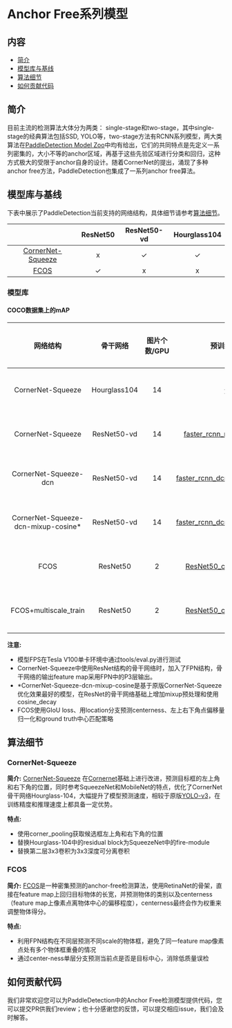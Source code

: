 # Anchor Free系列模型

## 内容
- [简介](#简介)
- [模型库与基线](#模型库与基线)
- [算法细节](#算法细节)
- [如何贡献代码](#如何贡献代码)

## 简介
目前主流的检测算法大体分为两类： single-stage和two-stage，其中single-stage的经典算法包括SSD, YOLO等，two-stage方法有RCNN系列模型，两大类算法在[PaddleDetection Model Zoo](../MODEL_ZOO.md)中均有给出，它们的共同特点是先定义一系列密集的，大小不等的anchor区域，再基于这些先验区域进行分类和回归，这种方式极大的受限于anchor自身的设计。随着CornerNet的提出，涌现了多种anchor free方法，PaddleDetection也集成了一系列anchor free算法。

## 模型库与基线
下表中展示了PaddleDetection当前支持的网络结构，具体细节请参考[算法细节](#算法细节)。

|                          | ResNet50  | ResNet50-vd | Hourglass104 |
|:------------------------:|:--------:|:--------------------------:|:------------------------:|
| [CornerNet-Squeeze](#CornerNet-Squeeze)  | x        |                          ✓ | ✓                        |
| [FCOS](#FCOS)  | ✓        |                          x | x                        |


### 模型库

#### COCO数据集上的mAP

| 网络结构 | 骨干网络 | 图片个数/GPU | 预训练模型 | mAP | FPS  | 模型下载 |
|:------------:|:--------:|:----:|:-------:|:-------:|:---------:|:----------:|
| CornerNet-Squeeze    | Hourglass104 | 14  |    无    | 34.5  | 35.5 | [下载链接](https://paddlemodels.bj.bcebos.com/object_detection/cornernet_squeeze_hg104.tar)  |
| CornerNet-Squeeze    | ResNet50-vd    | 14  |    [faster\_rcnn\_r50\_vd\_fpn\_2x](https://paddlemodels.bj.bcebos.com/object_detection/faster_rcnn_r50_vd_fpn_2x.tar)    | 32.7     | 42.45      | [下载链接](https://paddlemodels.bj.bcebos.com/object_detection/cornernet_squeeze_r50_vd_fpn.tar) |
| CornerNet-Squeeze-dcn    | ResNet50-vd    | 14  |    [faster\_rcnn\_dcn\_r50\_vd\_fpn\_2x](https://paddlemodels.bj.bcebos.com/object_detection/faster_rcnn_dcn_r50_vd_fpn_2x.tar)    | 34.9    | 40.05      | [下载链接](https://paddlemodels.bj.bcebos.com/object_detection/cornernet_squeeze_dcn_r50_vd_fpn.tar) |
| CornerNet-Squeeze-dcn-mixup-cosine*    | ResNet50-vd    | 14  |    [faster\_rcnn\_dcn\_r50\_vd\_fpn\_2x](https://paddlemodels.bj.bcebos.com/object_detection/faster_rcnn_dcn_r50_vd_fpn_2x.tar)    | 38.2    | 40.05      | [下载链接](https://paddlemodels.bj.bcebos.com/object_detection/cornernet_squeeze_dcn_r50_vd_fpn_mixup_cosine.params) |
| FCOS    | ResNet50    | 2  |    [ResNet50\_cos\_pretrained](https://paddle-imagenet-models-name.bj.bcebos.com/ResNet50_cos_pretrained.tar)    | 39.8 | -      | [下载链接](https://paddlemodels.bj.bcebos.com/object_detection/fcos_r50_fpn_1x.pdparams) |
| FCOS+multiscale_train    | ResNet50    | 2  |    [ResNet50\_cos\_pretrained](https://paddle-imagenet-models-name.bj.bcebos.com/ResNet50_cos_pretrained.tar)    | 42.0 | -      | [下载链接](https://paddlemodels.bj.bcebos.com/object_detection/fcos_r50_fpn_multiscale_2x.pdparams) |

**注意:**

- 模型FPS在Tesla V100单卡环境中通过tools/eval.py进行测试
- CornerNet-Squeeze中使用ResNet结构的骨干网络时，加入了FPN结构，骨干网络的输出feature map采用FPN中的P3层输出。
- \*CornerNet-Squeeze-dcn-mixup-cosine是基于原版CornerNet-Squeeze优化效果最好的模型，在ResNet的骨干网络基础上增加mixup预处理和使用cosine_decay
- FCOS使用GIoU loss、用location分支预测centerness、左上右下角点偏移量归一化和ground truth中心匹配策略

## 算法细节

### CornerNet-Squeeze

**简介:** [CornerNet-Squeeze](https://arxiv.org/abs/1904.08900) 在[Cornernet](https://arxiv.org/abs/1808.01244)基础上进行改进，预测目标框的左上角和右下角的位置，同时参考SqueezeNet和MobileNet的特点，优化了CornerNet骨干网络Hourglass-104，大幅提升了模型预测速度，相较于原版[YOLO-v3](https://arxiv.org/abs/1804.02767)，在训练精度和推理速度上都具备一定优势。

**特点:**  

- 使用corner_pooling获取候选框左上角和右下角的位置
- 替换Hourglass-104中的residual block为SqueezeNet中的fire-module
- 替换第二层3x3卷积为3x3深度可分离卷积


### FCOS

**简介:** [FCOS](https://arxiv.org/abs/1904.01355)是一种密集预测的anchor-free检测算法，使用RetinaNet的骨架，直接在feature map上回归目标物体的长宽，并预测物体的类别以及centerness（feature map上像素点离物体中心的偏移程度），centerness最终会作为权重来调整物体得分。

**特点:**  

- 利用FPN结构在不同层预测不同scale的物体框，避免了同一feature map像素点处有多个物体框重叠的情况
- 通过center-ness单层分支预测当前点是否是目标中心，消除低质量误检


## 如何贡献代码
我们非常欢迎您可以为PaddleDetection中的Anchor Free检测模型提供代码，您可以提交PR供我们review；也十分感谢您的反馈，可以提交相应issue，我们会及时解答。

